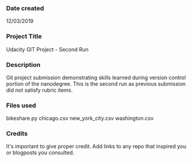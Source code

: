 ### Date created
12/03/2019

### Project Title
Udacity GIT Project  - Second Run

### Description
Git project submission demonstrating skills learned during version control
portion of the nanodegree. This is the second run as previous submission
did not satisfy rubric items.

### Files used
bikeshare.py
chicago.csv
new_york_city.csv
washington.csv

### Credits
It's important to give proper credit. Add links to any repo that inspired you or blogposts you consulted.
